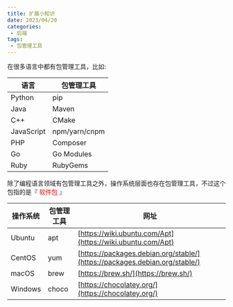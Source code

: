 ```yaml
---
title: 扩展小知识
date: 2023/04/20
categories:
 - 后端
tags:
 - 包管理工具
---
```


在很多语言中都有包管理工具，比如:

| 语言 | 包管理工具 |
| --- | --- |
| Python | pip |
| Java | Maven |
| C++ | CMake |
| JavaScript | npm/yarn/cnpm |
| PHP | Composer |
| Go | Go Modules |
| Ruby | RubyGems |

除了编程语言领域有包管理工具之外，操作系统层面也存在包管理工具，不过这个包指的是『 <span style="color:red">软件包</span> 』

| 操作系统 | 包管理工具 | 网址 |
| --- | --- | --- |
| Ubuntu | apt | [https://wiki.ubuntu.com/Apt](https://wiki.ubuntu.com/Apt) |
| CentOS | yum | [https://packages.debian.org/stable/](https://packages.debian.org/stable/) |
| macOS | brew | [https://brew.sh/](https://brew.sh/) |
| Windows | choco | [https://chocolatey.org/](https://chocolatey.org/) |